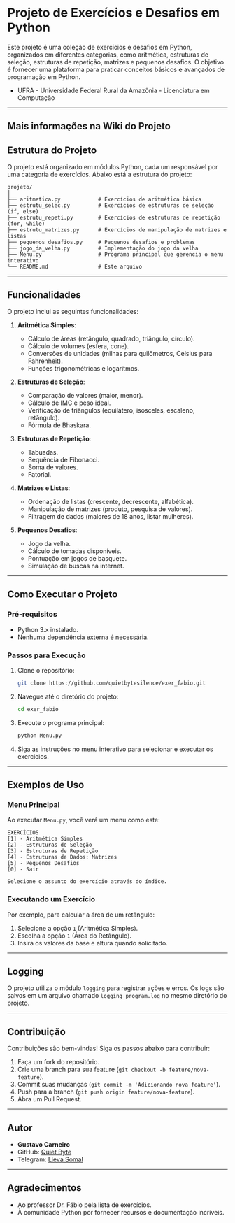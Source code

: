 # Projeto de Exercícios e Desafios em Python

Este projeto é uma coleção de exercícios e desafios em Python, organizados em diferentes categorias, como aritmética, estruturas de seleção, estruturas de repetição, matrizes e pequenos desafios. O objetivo é fornecer uma plataforma para praticar conceitos básicos e avançados de programação em Python.

- UFRA - Universidade Federal Rural da Amazônia - Licenciatura em Computação
---

## **Mais informações na Wiki do Projeto**

## **Estrutura do Projeto**

O projeto está organizado em módulos Python, cada um responsável por uma categoria de exercícios. Abaixo está a estrutura do projeto:

```
projeto/
│
├── aritmetica.py            # Exercícios de aritmética básica
├── estrutu_selec.py         # Exercícios de estruturas de seleção (if, else)
├── estrutu_repeti.py        # Exercícios de estruturas de repetição (for, while)
├── estrutu_matrizes.py      # Exercícios de manipulação de matrizes e listas
├── pequenos_desafios.py     # Pequenos desafios e problemas
├── jogo_da_velha.py         # Implementação do jogo da velha
├── Menu.py                  # Programa principal que gerencia o menu interativo
└── README.md                # Este arquivo
```

---

## **Funcionalidades**

O projeto inclui as seguintes funcionalidades:

1. **Aritmética Simples**:
   - Cálculo de áreas (retângulo, quadrado, triângulo, círculo).
   - Cálculo de volumes (esfera, cone).
   - Conversões de unidades (milhas para quilômetros, Celsius para Fahrenheit).
   - Funções trigonométricas e logaritmos.

2. **Estruturas de Seleção**:
   - Comparação de valores (maior, menor).
   - Cálculo de IMC e peso ideal.
   - Verificação de triângulos (equilátero, isósceles, escaleno, retângulo).
   - Fórmula de Bhaskara.

3. **Estruturas de Repetição**:
   - Tabuadas.
   - Sequência de Fibonacci.
   - Soma de valores.
   - Fatorial.

4. **Matrizes e Listas**:
   - Ordenação de listas (crescente, decrescente, alfabética).
   - Manipulação de matrizes (produto, pesquisa de valores).
   - Filtragem de dados (maiores de 18 anos, listar mulheres).

5. **Pequenos Desafios**:
   - Jogo da velha.
   - Cálculo de tomadas disponíveis.
   - Pontuação em jogos de basquete.
   - Simulação de buscas na internet.

---

## **Como Executar o Projeto**

### **Pré-requisitos**
- Python 3.x instalado.
- Nenhuma dependência externa é necessária.

### **Passos para Execução**

1. Clone o repositório:
   ```bash
   git clone https://github.com/quietbytesilence/exer_fabio.git
   ```

2. Navegue até o diretório do projeto:
   ```bash
   cd exer_fabio
   ```

3. Execute o programa principal:
   ```bash
   python Menu.py
   ```

4. Siga as instruções no menu interativo para selecionar e executar os exercícios.

---

## **Exemplos de Uso**

### **Menu Principal**
Ao executar `Menu.py`, você verá um menu como este:

```
EXERCÍCIOS
[1] - Aritmética Simples
[2] - Estruturas de Seleção
[3] - Estruturas de Repetição
[4] - Estruturas de Dados: Matrizes
[5] - Pequenos Desafios
[0] - Sair

Selecione o assunto do exercício através do índice.
```

### **Executando um Exercício**
Por exemplo, para calcular a área de um retângulo:
1. Selecione a opção `1` (Aritmética Simples).
2. Escolha a opção `1` (Área do Retângulo).
3. Insira os valores da base e altura quando solicitado.

---

## **Logging**
O projeto utiliza o módulo `logging` para registrar ações e erros. Os logs são salvos em um arquivo chamado `logging_program.log` no mesmo diretório do projeto.

---

## **Contribuição**
Contribuições são bem-vindas! Siga os passos abaixo para contribuir:

1. Faça um fork do repositório.
2. Crie uma branch para sua feature (`git checkout -b feature/nova-feature`).
3. Commit suas mudanças (`git commit -m 'Adicionando nova feature'`).
4. Push para a branch (`git push origin feature/nova-feature`).
5. Abra um Pull Request.

---

## **Autor**
- **Gustavo Carneiro**  
- GitHub: [Quiet Byte](https://github.com/quietbytesilence)  
- Telegram: [Lieva Somal](http://t.me/lievasomal)  

---

## **Agradecimentos**
- Ao professor Dr. Fábio pela lista de exercícios.
- À comunidade Python por fornecer recursos e documentação incríveis.
